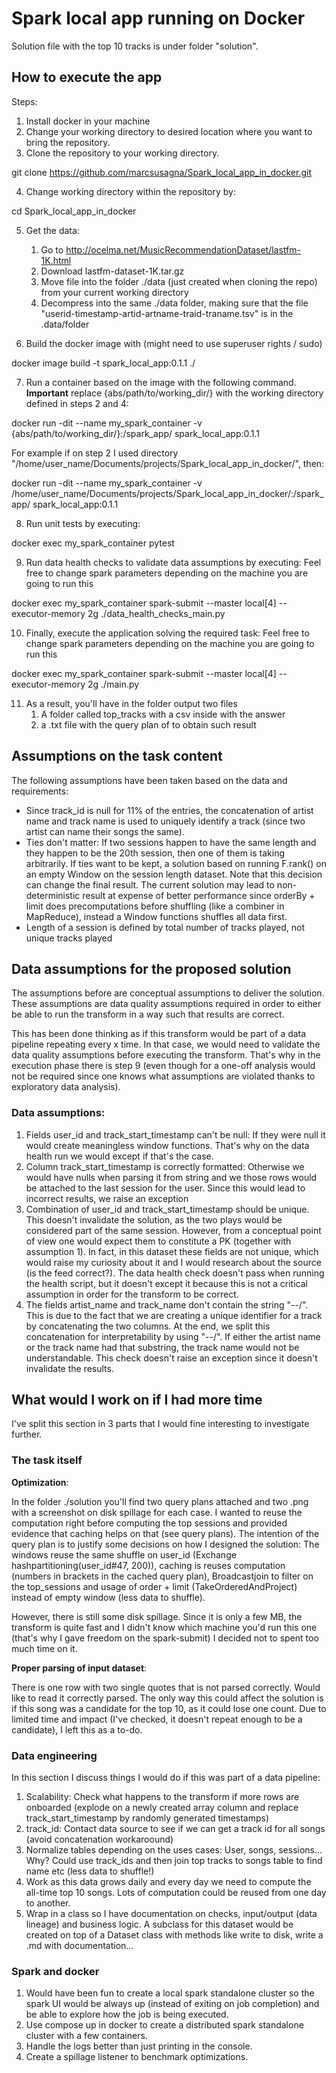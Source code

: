 # Spark local app running on Docker

Solution file with the top 10 tracks is under folder "solution".

## How to execute the app

Steps: 
1. Install docker in your machine
2. Change your working directory to desired location where you want to bring the repository.
3. Clone the repository to your working directory.

git clone https://github.com/marcsusagna/Spark_local_app_in_docker.git

4. Change working directory within the repository by:

cd Spark_local_app_in_docker

5. Get the data: 
   1. Go to http://ocelma.net/MusicRecommendationDataset/lastfm-1K.html
   2. Download lastfm-dataset-1K.tar.gz
   3. Move file into the folder ./data (just created when cloning the repo) from your current working directory
   4. Decompress into the same ./data folder, making sure that the file "userid-timestamp-artid-artname-traid-traname.tsv"
   is in the .data/folder

6. Build the docker image with (might need to use superuser rights / sudo)

docker image build -t spark_local_app:0.1.1 ./

7. Run a container based on the image with the following command. 
**Important** replace {abs/path/to/working_dir/} with the working directory defined in steps 2 and 4:

docker run -dit --name my_spark_container -v {abs/path/to/working_dir/}:/spark_app/ spark_local_app:0.1.1

For example if on step 2 I used directory "/home/user_name/Documents/projects/Spark_local_app_in_docker/", then:

docker run -dit --name my_spark_container -v /home/user_name/Documents/projects/Spark_local_app_in_docker/:/spark_app/ spark_local_app:0.1.1


8. Run unit tests by executing:

docker exec my_spark_container pytest

9. Run data health checks to validate data assumptions by executing: Feel free to change spark parameters depending
on the machine you are going to run this

docker exec my_spark_container spark-submit --master local[4] --executor-memory 2g ./data_health_checks_main.py  

10. Finally, execute the application solving the required task: Feel free to change spark parameters depending
on the machine you are going to run this

docker exec my_spark_container spark-submit --master local[4] --executor-memory 2g ./main.py

11. As a result, you'll have in the folder output two files
    1. A folder called top_tracks with a csv inside with the answer
    2. a .txt file with the query plan of to obtain such result

## Assumptions on the task content

The following assumptions have been taken based on the data and requirements:
- Since track_id is null for 11% of the entries, 
the concatenation of artist name and track name is used to uniquely identify a track
(since two artist can name their songs the same).
- Ties don't matter: If two sessions happen to have the same length and they happen to be the 20th session, 
then one of them is taking arbitrarily. If ties want to be kept, a solution based on running F.rank()
on an empty Window on the session length dataset. Note that this decision can change the final result.
The current solution may lead to non-deterministic result at expense of better performance since
orderBy + limit does precomputations before shuffling (like a combiner in MapReduce), instead a Window functions shuffles all data first.
- Length of a session is defined by total number of tracks played, not unique tracks played

## Data assumptions for the proposed solution

The assumptions before are conceptual assumptions to deliver the solution. These assumptions are
data quality assumptions required in order to either be able to run the transform in a way such that results
are correct. 

This has been done thinking as if this transform would be part of a data pipeline repeating every x time. 
In that case, we would need to validate the data quality assumptions before executing the transform. 
That's why in the execution phase there is step 9 (even though for a one-off analysis would not be required
since one knows what assumptions are violated thanks to exploratory data analysis).

### Data assumptions: 

1. Fields user_id and track_start_timestamp can't be null: If they were null it would create meaningless window functions.
That's why on the data health run we would except if that's the case.
2. Column track_start_timestamp is correctly formatted: Otherwise we would have nulls when parsing it from string
and we those rows would be attached to the last session for the user. Since this would lead to incorrect results,
we raise an exception 
3. Combination of user_id and track_start_timestamp should be unique. This doesn't invalidate the solution, 
as the two plays would be considered part of the same session. However, from a conceptual point of view
one would expect them to constitute a PK (together with assumption 1). In fact, in this dataset these 
fields are not unique, which would raise my curiosity about it and I would research about the source (is 
the feed correct?). The data health check doesn't pass when running the health script, but it doesn't except it
because this is not a critical assumption in order for the transform to be correct.
4. The fields artist_name and track_name don't contain the string "--/". This is due to the fact that we are 
creating a unique identifier for a track by concatenating the two columns. At the end, we split this
concatenation for interpretability by using "--/". If either the artist name or the track name had that substring, the track name
would not be understandable. This check doesn't raise an exception since it doesn't invalidate the results.

## What would I work on if I had more time

I've split this section in 3 parts that I would fine interesting to investigate further. 

### The task itself

**Optimization**: 

In the folder ./solution you'll find two query plans attached and two .png with a screenshot on
disk spillage for each case. I wanted to reuse the computation right before computing the top sessions
and provided evidence that caching helps on that (see query plans). The intention of the query plan is 
to justify some decisions on how I designed the solution: The windows reuse the same shuffle on user_id
(Exchange hashpartitioning(user_id#47, 200)), caching is reuses computation (numbers in brackets in the cached query plan),
Broadcastjoin to filter on the top_sessions and usage of order + limit (TakeOrderedAndProject) instead of
empty window (less data to shuffle). 

However, there is still some disk spillage. Since it is only a few MB, the transform is quite fast and
I didn't know which machine you'd run this one (that's why I gave freedom on the spark-submit) I decided
not to spent too much time on it. 

**Proper parsing of input dataset**: 

There is one row with two single quotes that is not parsed correctly. 
Would like to read it correctly parsed. The only way this could affect the solution is if this song
was a candidate for the top 10, as it could lose one count. 
Due to limited time and impact (I've checked, it doesn't repeat enough to be a candidate), I left this as a to-do.

### Data engineering

In this section I discuss things I would do if this was part of a data pipeline: 

1. Scalability: Check what happens to the transform if more rows are onboarded (explode on a newly created
array column and replace track_start_timestamp by randomly generated timestamps)
2. track_id: Contact data source to see if we can get a track id for all songs (avoid concatenation workaroound)
3. Normalize tables depending on the uses cases: User, songs, sessions... Why? Could use track_ids and then
join top tracks to songs table to find name etc (less data to shuffle!)
4. Work as this data grows daily and every day we need to compute the all-time top 10 songs. Lots of computation
could be reused from one day to another.
5. Wrap in a class so I have documentation on checks, input/output (data lineage) and business logic. A subclass
for this dataset would be created on top of a Dataset class with methods like write to disk, write a .md with documentation...

### Spark and docker

1. Would have been fun to create a local spark standalone cluster so the spark UI would be always up (instead
of exiting on job completion) and be able to explore how the job is being executed. 
2. Use compose up in docker to create a distributed spark standalone cluster with a few containers. 
3. Handle the logs better than just printing in the console.
4. Create a spillage listener to benchmark optimizations. 

